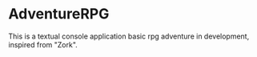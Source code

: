 # AdventureRPG
This is a textual console application basic rpg adventure in development, inspired from "Zork".

